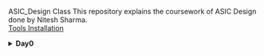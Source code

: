 ASIC_Design Class
This repository explains the coursework of ASIC Design done by Nitesh Sharma.<br>
[Tools Installation](#day-0)
<details>
  <summary><strong>Day0</strong></summary>
  <a name = "day-0"></a>
  
  <details>
    <summary>iverilog Installation</summary>
    I installed iverilog using following commands:
    ```
    sudo apt-get update
    sudo apt-get install iverilog
    
    Below is the screenshot of iverilog installation:
    <img src ="https://user-images.githubusercontent.com/140998787/257133371-5ee81e29-7172-4958-8619-d11be643f8be.png">
  </details>
</details>
